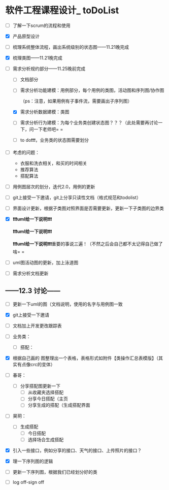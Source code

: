 # 软件工程课程设计_ toDoList

- [ ] 了解一下scrum的流程和使用

- [x] 产品原型设计

- [ ] 梳理系统整体流程，画出系统级别的状态图——11.21晚完成

- [x] 梳理类图——11.21晚完成

- [ ] 需求分析规约部分——11.25晚前完成

  - [ ] 文档部分

  - [ ] 需求分析功能建模：用例部分，每个用例的类图，活动图和序列图/协作图

    （ps：注意，如果用例有子事件流，需要画出子序列图）

  - [x] 需求分析数据建模：类图

  - [ ] 需求分析行为建模：为每个业务类创建状态图？？？（此处需要再讨论一下，问一下老师吧= =

  - [ ] to do❗️❗️❗️，业务类的状态图需要划分

- [ ] 考虑的问题：

  - 衣服和洗衣相关，和买的时间相关
  - 推荐算法
  - 搭配算法

- [ ] 用例图层次的划分，迭代2.0，用例的更新

- [ ] git上接受一下邀请，git上分享只读性文档（格式规范和todolist）

- [ ] 界面设计更新，根据子类图对照界面是否需要更新，更新一下子类图的边界类

- [x] **❗️❗️❗️uml给一下说明❗️❗️❗️**

  **❗️❗️❗️uml给一下说明❗️❗️❗️**

  **❗️❗️❗️uml给一下说明❗️❗️❗️**重要的事说三遍！（不然之后会自己都不太记得自己做了啥= =

- [ ] uml图活动图的更新，加上泳道图

- [ ] 需求分析文档更新

## ——12.3 讨论——

- [ ] 更新一下uml的图（文档说明，使用的名字与用例图一致
- [x] git上接受一下邀请
- [ ] 文档加上开发更改跟踪表
- [ ] 业务类：
  - [ ] 搭配：
- [x] 根据自己画的 图整理出一个表格，表格形式如附件【类操作汇总表模版】（其实有点像crc的变体）
- [ ] 春哥：
  - [ ] 分享搭配图更新一下
    - [ ] 从收藏夹选择搭配
    - [ ] 分享今日搭配（主页
    - [ ] 分享生成的搭配（生成搭配界面
- [ ] 昊玥：
  - [ ] 生成搭配
    - [ ] 今日搭配
    - [ ] 选择场合生成搭配
- [x] 引入一些接口，例如分享的接口、天气的接口、上传照片的接口？
- [x] 理一下序列图的逻辑
- [ ] 更新一下序列图，根据我们已经划分好的类
- [ ] log off-sign off

